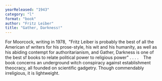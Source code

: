```yaml
---
yearReleased: "1943"
category: "l"
format: "book"
author: "Fritz Leiber"
title: "Gather, Darkness!"
---
```

For Moorcock, writing in 1978,  "Fritz Leiber is probably the best of all the American sf writers for his prose-style,  his wit and his humanity, as well as his abiding contempt for authoritarianism,  and Gather, Darkness is one of the best sf books to relate political  power to religious power" . . . .
   The book concerns an underground witch  conspiracy against establishment theocracy, all founded on scientific gadgetry.  Though commendably irreligious, it is lightweight.
 